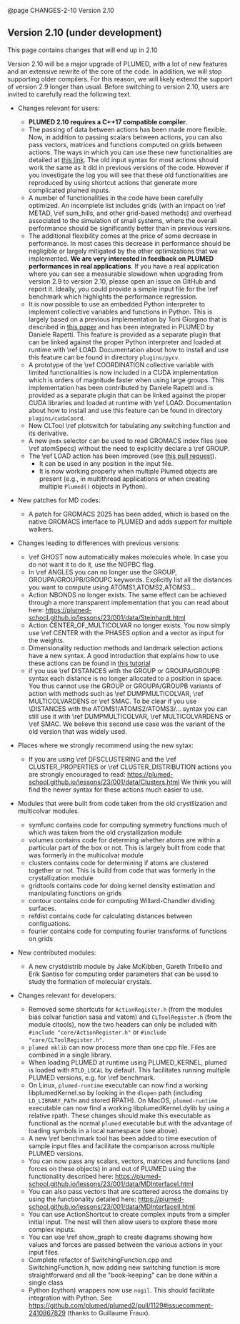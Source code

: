 @page CHANGES-2-10 Version 2.10
  
## Version 2.10 (under development)

This page contains changes that will end up in 2.10

Version 2.10 will be a major upgrade of PLUMED, with a lot of new features and an extensive rewrite of the core of the code.
In addition, we will stop supporting older compilers. For this reason, we will likely extend the support of version 2.9 longer than usual.
Before switching to version 2.10, users are invited to carefully read the following text.

- Changes relevant for users:
  - **PLUMED 2.10 requires a C++17 compatible compiler**.
  - The passing of data between actions has been made more flexible. Now, in addition to passing scalars between actions, you can also
    pass vectors, matrices and functions computed on grids between actions. The ways in which you can use these new functionalities are
    detailed at [this link](https://plumed-school.github.io/lessons/23/001/data/NAVIGATION.html).
    The old input syntax for most actions should work the same as it did in previous versions of the code. However if you investigate the log
    you will see that these old functionalities are reproduced by using shortcut actions that generate more complicated plumed inputs.
  - A number of functionalities in the code have been carefully optimized. An incomplete list includes
    grids (with an impact on \ref METAD, \ref sum_hills, and other grid-based methods)
    and overhead associated to the simulation of small systems, where the overall performance should be significantly better than in previous versions.
  - The additional flexibility comes at the price of some decrease in performance.
    In most cases this decrease in performance should be negligible or largely mitigated by the other optimizations that we implemented. **We are very interested in feedback on PLUMED performances in real applications**. If you have a real application where you can see a measurable slowdown when upgrading from version 2.9 to version 2.10, please open an issue on GitHub and report it. Ideally, you could provide a simple input file for the \ref benchmark which highlights the
    performance regression.
  - It is now possible to use an embedded Python interpreter to implement collective variables and functions in Python. This is largely based on a previous implementation by Toni Giorgino
    that is described in [this paper](https://joss.theoj.org/papers/10.21105/joss.01773) and has been integrated in PLUMED by Daniele Rapetti. This feature is provided as a separate plugin
    that can be linked against the proper Python interpreter and loaded at runtime with \ref LOAD. Documentation about how to install and use this feature can be found in directory
    `plugins/pycv`.
  - A prototype of the \ref COORDINATION collective variable with limited functionalities is now included in a CUDA implementation which is orders of magnitude faster
    when using large groups. This implementation has been contributed by Daniele Rapetti and is provided as a separate plugin
    that can be linked against the proper CUDA libraries and loaded at runtime with \ref LOAD. Documentation about how to install and use this feature can be found in directory
    `plugins/cudaCoord`.
  - New CLTool \ref plotswitch for tabulating any switching function and its derivative.
  - A new `@ndx` selector can be used to read GROMACS index files (see \ref atomSpecs) without the need to explicitly declare a \ref GROUP.
  - The \ref LOAD action has been improved (see [this pull request](https://github.com/plumed/plumed2/pull/1056)).
    - It can be used in any position in the input file.
    - It is now working properly when multiple Plumed objects are present (e.g., in multithread applications or when creating multiple `Plumed()` objects in Python).

- New patches for MD codes:
  - A patch for GROMACS 2025 has been added, which is based on the native GROMACS interface to PLUMED and adds support for multiple walkers.

- Changes leading to differences with previous versions:
  - \ref GHOST now automatically makes molecules whole.  In case you do not want it to do it, use the NOPBC flag.
  - In \ref ANGLES you can no longer use the GROUP, GROUPA/GROUPB/GROUPC keywords.  Explicitly list all the distances you want to compute using ATOMS1,ATOMS2,ATOMS3...
  - Action NBONDS no longer exists.  The same effect can be achieved through a more transparent implementation that you can read about here: https://plumed-school.github.io/lessons/23/001/data/Steinhardt.html
  - Action CENTER_OF_MULTICOLVAR no longer exists.  You now simply use \ref CENTER with the PHASES option and a vector as input for the weights.
  - Dimensionality reduction methods and landmark selection actions have a new syntax. A good introduction that explains how to use these actions can be found in [this tutorial](https://plumed-school.github.io/lessons/21/006/data/DIMENSIONALITY.html)
  - if you use \ref DISTANCES with the GROUP or GROUPA/GROUPB syntax each distance is no longer allocated to a position in space.  You thus cannot use the GROUP or GROUPA/GROUPB variants of action with methods such as \ref DUMPMULTICOLVAR, \ref MULTICOLVARDENS or \ref SMAC.  To be clear if you use \DISTANCES with the ATOMS1/ATOMS2/ATOMS3/... syntax you can still use it with \ref DUMPMULTICOLVAR, \ref MULTICOLVARDENS or \ref SMAC.  We believe this second use case was the variant of the old version that was widely used.

- Places where we strongly recommend using the new sytax:
  - If you are using \ref DFSCLUSTERING and the \ref CLUSTER_PROPERTIES or \ref CLUSTER_DISTRIBUTION actions you are strongly encouraged to read: https://plumed-school.github.io/lessons/23/001/data/Clusters.html
    We think you will find the newer syntax for these actions much easier to use.

- Modules that were built from code taken from the old crystllization and multicolvar modules.
  - symfunc contains code for computing symmetry functions much of which was taken from the old crystallization module
  - volumes contains code for determing whether atoms are within a particular part of the box or not. This is largely built from code that was formerly in the multicolvar module
  - clusters contains code for determining if atoms are clustered together or not.  This is build from code that was formerly in the crystallization module
  - gridtools contains code for doing kernel density estimation and manipulating functions on grids
  - contour contains code for computing Willard-Chandler dividing surfaces.
  - refdist contains code for calculating distances between configuations.
  - fourier contains code for computing fourier transforms of functions on grids

- New contributed modules:
  - A new crystdistrib module by Jake McKibben, Gareth Tribello and Erik Santiso for computing order parameters that can be used to study the formation of molecular crystals.

- Changes relevant for developers:
  - Removed some shortcuts for `ActionRegister.h` (from the modules bias colvar function sasa and vatom) and `CLToolRegister.h` (from the module cltools), now the two headers can only be included with `#include "core/ActionRegister.h"` or `#include "core/CLToolRegister.h"`.
  - `plumed mklib` can now process more than one cpp file. Files are combined in a single library.
  - When loading PLUMED at runtime using PLUMED_KERNEL, plumed is loaded with `RTLD_LOCAL` by default. This facilitates running multiple PLUMED versions, e.g. for \ref benchmark.
  - On Linux, `plumed-runtime` executable can now find a working libplumedKernel.so by looking in the `dlopen` path (including `LD_LIBRARY_PATH` and stored RPATH).
    On MacOS, `plumed-runtime` executable can now find a working libplumedKernel.dylib by using a relative rpath.
    These changes should make this executable as functional as the normal `plumed` executable but with the advantage of loading symbols in a local namespace (see above).
  - A new \ref benchmark tool has been added to time execution of sample input files and facilitate the comparison across multiple PLUMED versions.
  - You can now pass any scalars, vectors, matrices and functions (and forces on these objects) in and out of PLUMED using the functionality described here: https://plumed-school.github.io/lessons/23/001/data/MDInterfaceI.html
  - You can also pass vectors that are scattered across the domains by using the functionality detailed here: https://plumed-school.github.io/lessons/23/001/data/MDInterfaceII.html
  - You can use ActionShortcut to create complex inputs from a simpler initial input.  The nest will then allow users to explore these more complex inputs.
  - You can use \ref show_graph to create diagrams showing how values and forces are passed between the various actions in your input files.
  - Complete refactor of SwitchingFunction.cpp and SwitchingFunction.h, now adding new switching function is more straightforward and all the "book-keeping" can be done within a single class
  - Python (cython) wrappers now use `nogil`. This should facilitate integration with Python. See https://github.com/plumed/plumed2/pull/1129#issuecomment-2410867829 (thanks to Guillaume Fraux).
